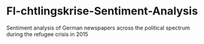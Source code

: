 # Fl-chtlingskrise-Sentiment-Analysis
Sentiment analysis of German newspapers across the political spectrum during the refugee crisis in 2015
